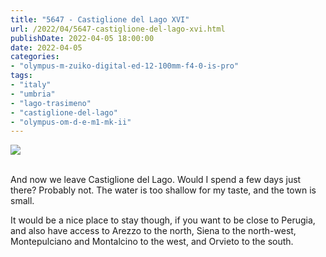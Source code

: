 ```yaml
---
title: "5647 - Castiglione del Lago XVI"
url: /2022/04/5647-castiglione-del-lago-xvi.html
publishDate: 2022-04-05 18:00:00
date: 2022-04-05
categories:
- "olympus-m-zuiko-digital-ed-12-100mm-f4-0-is-pro"
tags:
- "italy"
- "umbria"
- "lago-trasimeno"
- "castiglione-del-lago"
- "olympus-om-d-e-m1-mk-ii"
---
```

<div class="container">
<div class="center"><a target="_blank" href="https://d25zfm9zpd7gm5.cloudfront.net/1200x1200/2019/20190904_135756_lr.jpg"><img class="webfeedsFeaturedVisual" src="https://d25zfm9zpd7gm5.cloudfront.net/0600x0600/2019/20190904_135756_lr.jpg" /></a></div>
</div>
<br />

And now we leave Castiglione del Lago. Would I spend a few
days just there? Probably not. The water is too shallow for
my taste, and the town is small. 

It would be a nice place to stay though, if you want to be
close to Perugia, and also have access to Arezzo to the
north, Siena to the north-west, Montepulciano and Montalcino
to the west, and Orvieto to the south.
